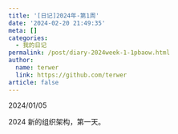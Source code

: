 ```yaml
---
title: '[日记]2024年-第1周'
date: '2024-02-20 21:49:35'
meta: []
categories:
  - 我的日记
permalink: /post/diary-2024week-1-1pbaow.html
author:
  name: terwer
  link: https://github.com/terwer
article: false
---
```



<!-- more -->




2024/01/05

2024 新的组织架构，第一天。
